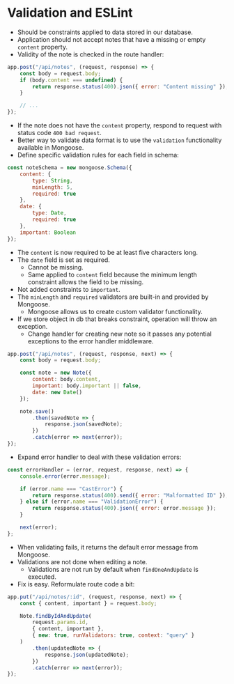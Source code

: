 # Validation and ESLint
- Should be constraints applied to data stored in our database.
- Application should not accept notes that have a missing or empty `content` property.
- Validity of the note is checked in the route handler:
```javascript
app.post("/api/notes", (request, response) => {
    const body = request.body;
    if (body.content === undefined) {
        return response.status(400).json({ error: "Content missing" });
    }

    // ...
});
```
- If the note does not have the `content` property, respond to request with status code `400 bad request`.
- Better way to validate data format is to use the `validation` functionality available in Mongoose.
- Define specific validation rules for each field in schema:
```javascript
const noteSchema = new mongoose.Schema({
    content: {
        type: String,
        minLength: 5,
        required: true
    },
    date: {
        type: Date,
        required: true
    },
    important: Boolean
});
```
- The `content` is now required to be at least five characters long.
- The `date` field is set as required.
    - Cannot be missing.
    - Same applied to `content` field because the minimum length constraint allows the field to be missing.
- Not added constraints to `important`.
- The `minLength` and `required` validators are built-in and provided by Mongoose.
    - Mongoose allows us to create custom validator functionality.
- If we store object in db that breaks constraint, operation will throw an exception.
    - Change handler for creating new note so it passes any potential exceptions to the error handler middleware.
```javascript
app.post("/api/notes", (request, response, next) => {
    const body = request.body;

    const note = new Note({
        content: body.content,
        important: body.important || false,
        date: new Date()
    });

    note.save()
        .then(savedNote => {
            response.json(savedNote);
        })
        .catch(error => next(error));
});
```
- Expand error handler to deal with these validation errors:
```javascript
const errorHandler = (error, request, response, next) => {
    console.error(error.message);

    if (error.name === "CastError") {
        return response.status(400).send({ error: "Malformatted ID" });
    } else if (error.name === "ValidationError") {
        return response.status(400).json({ error: error.message });
    }

    next(error);
};
```
- When validating fails, it returns the default error message from Mongoose.
- Validations are not done when editing a note.
    - Validations are not run by default when `findOneAndUpdate` is executed.
- Fix is easy. Reformulate route code a bit:
```javascript
app.put("/api/notes/:id", (request, response, next) => {
    const { content, important } = request.body;

    Note.findByIdAndUpdate(
        request.params.id,
        { content, important },
        { new: true, runValidators: true, context: "query" }
    )
        .then(updatedNote => {
            response.json(updatedNote);
        })
        .catch(error => next(error));
});
```



